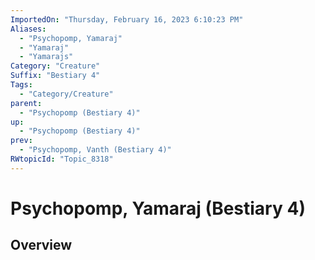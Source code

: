 ```yaml
---
ImportedOn: "Thursday, February 16, 2023 6:10:23 PM"
Aliases:
  - "Psychopomp, Yamaraj"
  - "Yamaraj"
  - "Yamarajs"
Category: "Creature"
Suffix: "Bestiary 4"
Tags:
  - "Category/Creature"
parent:
  - "Psychopomp (Bestiary 4)"
up:
  - "Psychopomp (Bestiary 4)"
prev:
  - "Psychopomp, Vanth (Bestiary 4)"
RWtopicId: "Topic_8318"
---
```

# Psychopomp, Yamaraj (Bestiary 4)
## Overview
